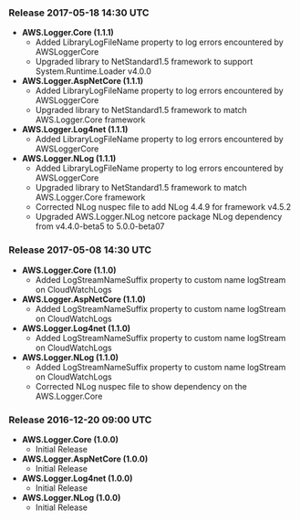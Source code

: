 ### Release 2017-05-18 14:30 UTC
* **AWS.Logger.Core (1.1.1)**
    * Added LibraryLogFileName property to log errors encountered by AWSLoggerCore
    * Upgraded library to NetStandard1.5 framework to support System.Runtime.Loader v4.0.0
* **AWS.Logger.AspNetCore (1.1.1)**
    * Added LibraryLogFileName property to log errors encountered by AWSLoggerCore
    * Upgraded library to NetStandard1.5 framework to match AWS.Logger.Core framework
* **AWS.Logger.Log4net (1.1.1)**
    * Added LibraryLogFileName property to log errors encountered by AWSLoggerCore
* **AWS.Logger.NLog (1.1.1)**
    * Added LibraryLogFileName property to log errors encountered by AWSLoggerCore
    * Upgraded library to NetStandard1.5 framework to match AWS.Logger.Core framework
    * Corrected NLog nuspec file to add NLog 4.4.9 for framework v4.5.2
    * Upgraded AWS.Logger.NLog netcore package NLog dependency from v4.4.0-beta5 to 5.0.0-beta07

### Release 2017-05-08 14:30 UTC
* **AWS.Logger.Core (1.1.0)**
    * Added LogStreamNameSuffix property to custom name logStream on CloudWatchLogs
* **AWS.Logger.AspNetCore (1.1.0)**
    * Added LogStreamNameSuffix property to custom name logStream on CloudWatchLogs
* **AWS.Logger.Log4net (1.1.0)**
    * Added LogStreamNameSuffix property to custom name logStream on CloudWatchLogs
* **AWS.Logger.NLog (1.1.0)**
    * Added LogStreamNameSuffix property to custom name logStream on CloudWatchLogs
    * Corrected NLog nuspec file to show dependency on the AWS.Logger.Core

### Release 2016-12-20 09:00 UTC
* **AWS.Logger.Core (1.0.0)**
    * Initial Release
* **AWS.Logger.AspNetCore (1.0.0)**
    * Initial Release
* **AWS.Logger.Log4net (1.0.0)**
    * Initial Release
* **AWS.Logger.NLog (1.0.0)**
    * Initial Release




